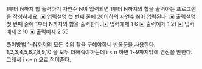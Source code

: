 1부터 N까지 합 출력하기
자연수 N이 입력되면 1부터 N까지의 합을 출력하는 프로그램을 작성하세요.
▣ 입력설명
첫 번째 줄에 20이하의 자연수 N이 입력된다.
▣ 출력설명
첫 번째 줄에 1부터 N까지의 합을 출력한다.
▣ 입력예제 1
6
▣ 출력예제 1
21
▣ 입력예제 2
10
▣ 출력예제 2
55

풀이방법
1~N까지의 모든 수의 합을 구해야하니 반복문을 사용한다.
1,2,3,4,5,6,7,8,9,10 을 모두 더해줘야하는데 i < n 하면
1~9까지밖에 연산을 안한다. 그래서 i <= n 으로 적어준다.
